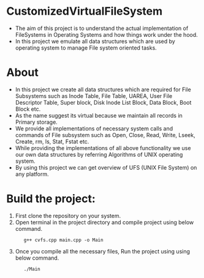 # CustomizedVirtualFileSystem
  - The aim of this project is to understand the actual implementation of FileSystems in Operating Systems 
    and how things work under the hood.
  - In this project we emulate all data structures which are used by operating system to
    manage File system oriented tasks.
 
# About
  - In this project we create all data structures which are required for File Subsystems such as
    Inode Table, File Table, UAREA, User File Descriptor Table, Super block, Disk Inode List Block, Data Block, Boot Block etc.
  - As the name suggest its virtual because we maintain all records in Primary storage.
  - We provide all implementations of necessary system calls and commands of File subsystem such as 
    Open, Close, Read, Write, Lseek, Create, rm, ls, Stat, Fstat etc.
  - While providing the implementations of all above functionality we use our own data structures by referring Algorithms of UNIX operating system.
  - By using this project we can get overview of UFS (UNIX File System) on any platform.

# Build the project:
  1) First clone the repository on your system.  
  2) Open terminal in the project directory and compile project using below command. 
 	 ```
	 	g++ cvfs.cpp main.cpp -o Main
	 ```
  3) Once you compile all the necessary files, Run the project using using below command.
  	 ```
	 	./Main
	 ```
